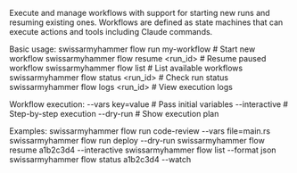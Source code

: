 Execute and manage workflows with support for starting new runs and resuming existing ones.
Workflows are defined as state machines that can execute actions and tools including Claude commands.

Basic usage:
  swissarmyhammer flow run my-workflow           # Start new workflow
  swissarmyhammer flow resume <run_id>           # Resume paused workflow
  swissarmyhammer flow list                      # List available workflows
  swissarmyhammer flow status <run_id>           # Check run status
  swissarmyhammer flow logs <run_id>             # View execution logs

Workflow execution:
  --vars key=value                               # Pass initial variables
  --interactive                                  # Step-by-step execution
  --dry-run                                      # Show execution plan

Examples:
  swissarmyhammer flow run code-review --vars file=main.rs
  swissarmyhammer flow run deploy --dry-run
  swissarmyhammer flow resume a1b2c3d4 --interactive
  swissarmyhammer flow list --format json
  swissarmyhammer flow status a1b2c3d4 --watch